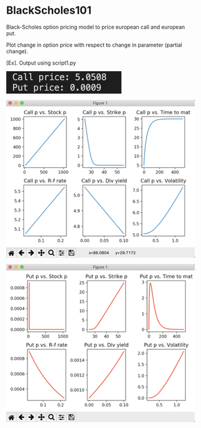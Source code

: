 # BlackScholes101

Black-Scholes option pricing model to price european call and european put.

Plot change in option price with respect to change in parameter (partial change).


[Ex]. Output using script1.py


![Screenshot](screenshot1.png)

![Screenshot](screenshot2.png)

![Screenshot](screenshot3.png)


